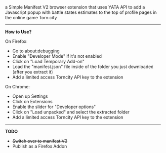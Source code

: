 a Simple Manifest V2 browser extension that uses YATA API to add a Javascript popup with battle states estimates to the top of profile pages in the online game Torn city

----
**How to Use?**

On Firefox:
- Go to about:debugging
- Enable "Developer Mode" if it's not enabled
- Click on "Load Temporary Add-on"
- Load the "manifest.json" file inside of the folder you just downloaded (after you extract it)
- Add a limited access Torncity API key to the extension

On Chrome:

- Open up Settings
- Click on Extensions
- Enable the slider for "Developer options"
- Click on "Load unpacked" and select the extracted folder
- Add a limited access Torncity API key to the extension
---
**TODO**
- ~~Switch over to manifest V3~~
- Publish as a Firefox Addon 
